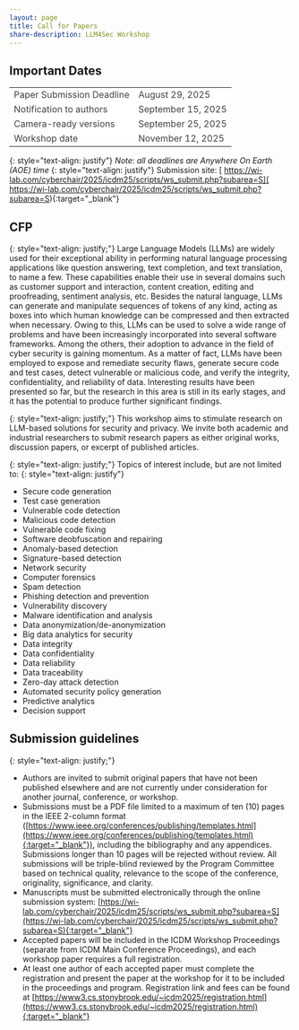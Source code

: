 ```yaml
---
layout: page
title: Call for Papers
share-description: LLM4Sec Workshop
---
```


## Important Dates

<table>
  <tbody>
    <tr style="background-color:#FFFFFF; color:#404040">
      <td>Paper Submission Deadline</td>
      <td>August 29, 2025</td>
    </tr>
    <tr style="background-color:#FFFFFF; color:#404040">
      <td>Notification to authors</td>
      <td>September 15, 2025</td>
    </tr>
    <tr style="background-color:#FFFFFF; color:#404040">
      <td>Camera-ready versions</td>
      <td>September 25, 2025</td>
    </tr>
    <tr style="background-color:#FFFFFF; color:#404040">
      <td>Workshop date</td>
      <td>November 12, 2025</td>
    </tr>
  </tbody>
</table>

{: style="text-align: justify"}
*Note*: _all deadlines are Anywhere On Earth (AOE) time_
{: style="text-align: justify"}
Submission site: [ https://wi-lab.com/cyberchair/2025/icdm25/scripts/ws_submit.php?subarea=S]( https://wi-lab.com/cyberchair/2025/icdm25/scripts/ws_submit.php?subarea=S){:target="_blank"}


## CFP
{: style="text-align: justify;"}
Large Language Models (LLMs) are widely used for their exceptional ability in performing natural language processing applications like question answering, text completion, and text translation, to name a few. These capabilities enable their use in several domains such as customer support and interaction, content creation, editing and proofreading, sentiment analysis, etc. Besides the natural language, LLMs can generate and manipulate sequences of tokens of any kind, acting as boxes into which human knowledge can be compressed and then extracted when necessary. Owing to this, LLMs can be used to solve a wide range of problems and have been increasingly incorporated into several software frameworks. Among the others, their adoption to advance in the field of cyber security is gaining momentum. As a matter of fact, LLMs have been employed to expose and remediate security flaws, generate secure code and test cases, detect vulnerable or malicious code, and verify the integrity, confidentiality, and reliability of data. Interesting results have been presented so far, but the research in this area is still in its early stages, and it has the potential to produce further significant findings.

{: style="text-align: justify;"}
This workshop aims to stimulate research on LLM-based solutions for security and privacy. We invite both academic and industrial researchers to submit research papers as either original works, discussion papers, or excerpt of published articles.

{: style="text-align: justify;"}
Topics of interest include, but are not limited to:
{: style="text-align: justify"}
- Secure code generation
- Test case generation
- Vulnerable code detection
- Malicious code detection
- Vulnerable code fixing
- Software deobfuscation and repairing
- Anomaly-based detection
- Signature-based detection
- Network security
- Computer forensics
- Spam detection
- Phishing detection and prevention
- Vulnerability discovery
- Malware identification and analysis
- Data anonymization/de-anonymization
- Big data analytics for security
- Data integrity
- Data confidentiality
- Data reliability
- Data traceability
- Zero-day attack detection
- Automated security policy generation
- Predictive analytics
- Decision support


## Submission guidelines
{: style="text-align: justify;"}
- Authors are invited to submit original papers that have not been published elsewhere and are not currently under consideration for another journal, conference, or workshop.
- Submissions must be a PDF file limited to a maximum of ten (10) pages in the IEEE 2-column format ([https://www.ieee.org/conferences/publishing/templates.html](https://www.ieee.org/conferences/publishing/templates.html){:target="_blank"}), including the bibliography and any appendices. Submissions longer than 10 pages will be rejected without review. All submissions will be triple-blind reviewed by the Program Committee based on technical quality, relevance to the scope of the conference, originality, significance, and clarity.
- Manuscripts must be submitted electronically through the online submission system: [https://wi-lab.com/cyberchair/2025/icdm25/scripts/ws_submit.php?subarea=S](https://wi-lab.com/cyberchair/2025/icdm25/scripts/ws_submit.php?subarea=S){:target="_blank"}
- Accepted papers will be included in the ICDM Workshop Proceedings (separate from ICDM Main Conference Proceedings), and each workshop paper requires a full registration.
- At least one author of each accepted paper must complete the registration and present the paper at the workshop for it to be included in the proceedings and program. Registration link and fees can be found at [https://www3.cs.stonybrook.edu/~icdm2025/registration.html](https://www3.cs.stonybrook.edu/~icdm2025/registration.html){:target="_blank"}
